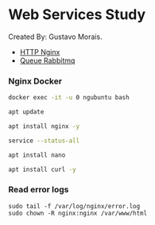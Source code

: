 # Web Services Study

Created By: Gustavo Morais.

- [HTTP Nginx](./nginx.md)
- [Queue Rabbitmq](./rabbitmq.md)

### Nginx Docker
```sh
docker exec -it -u 0 ngubuntu bash

apt update

apt install nginx -y

service --status-all

apt install nano

apt install curl -y

```

### Read error logs
```
sudo tail -f /var/log/nginx/error.log
sudo chown -R nginx:nginx /var/www/html
```


